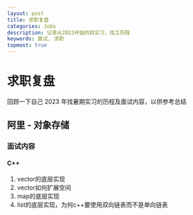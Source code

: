 ```yaml
---
layout: post
title: 求职复盘
categories: Jobs
description: 记录从2023开始的找实习，找工历程
keywords: 面试, 求职
topmost: true
---
```

# 求职复盘
回顾一下自己 2023 年找暑期实习的历程及面试内容，以供参考总结

## 阿里 - 对象存储
### 面试内容
#### C++
1. vector的底层实现
2. vector如何扩展空间
3. map的底层实现
4. list的底层实现，为何c++要使用双向链表而不是单向链表